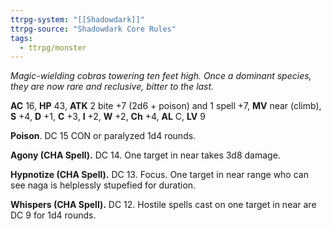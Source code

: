 ```yaml
---
ttrpg-system: "[[Shadowdark]]"
ttrpg-source: "Shadowdark Core Rules"
tags:
  - ttrpg/monster
---
```


_Magic-wielding cobras towering ten feet high. Once a dominant species, they are now rare and reclusive, bitter to the last._

**AC** 16, **HP** 43, **ATK** 2 bite +7 (2d6 + poison) and 1 spell +7, **MV** near (climb), **S** +4, **D** +1, **C** +3, **I** +2, **W** +2, **Ch** +4, **AL** C, **LV** 9

**Poison**. DC 15 CON or paralyzed 1d4 rounds. 

**Agony (CHA Spell).** DC 14. One target in near takes 3d8 damage. 

**Hypnotize (CHA Spell).** DC 13. Focus. One target in near range who can see naga is helplessly stupefied for duration. 

**Whispers (CHA Spell).** DC 12. Hostile spells cast on one target in near are DC 9 for 1d4 rounds.

